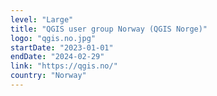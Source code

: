 ```yaml
---
level: "Large"
title: "QGIS user group Norway (QGIS Norge)"
logo: "qgis.no.jpg"
startDate: "2023-01-01"
endDate: "2024-02-29"
link: "https://qgis.no/"
country: "Norway"
---
```

